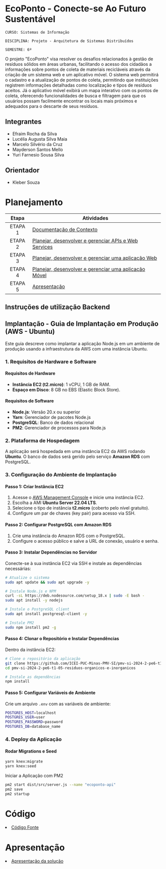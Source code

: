 # EcoPonto - Conecte-se Ao Futuro Sustentável

`CURSO: Sistemas de Informação`

`DISCIPLINA: Projeto - Arquitetura de Sistemas Distribuídos`

`SEMESTRE: 6º`

O projeto "EcoPonto" visa resolver os desafios relacionados à gestão de resíduos sólidos em áreas urbanas, facilitando o acesso dos cidadãos a informações sobre pontos de coleta de materiais recicláveis através da criação de um sistema web e um aplicativo móvel. O sistema web permitirá o cadastro e a atualização de pontos de coleta, permitindo que instituições registrem informações detalhadas como localização e tipos de resíduos aceitos. Já o aplicativo móvel exibirá um mapa interativo com os pontos de coleta, oferecendo funcionalidades de busca e filtragem para que os usuários possam facilmente encontrar os locais mais próximos e adequados para o descarte de seus resíduos.

## Integrantes

* Efraim Rocha da Silva
* Lucélia Augusta Silva Maia
* Marcelo Silvério da Cruz
* Mayderson Santos Mello
* Yuri Farnesio Sousa Silva

## Orientador

* Kleber Souza

# Planejamento

| Etapa         | Atividades |
|  :----:   | ----------- |
| ETAPA 1         |[Documentação de Contexto](docs/contexto.md) <br> |
| ETAPA 2         |[Planejar, desenvolver e gerenciar APIs e Web Services](docs/backend-apis.md) <br> |
| ETAPA 3         |[Planejar, desenvolver e gerenciar uma aplicação Web](docs/frontend-web.md) |
| ETAPA 4        |[Planejar, desenvolver e gerenciar uma aplicação Móvel](docs/frontend-mobile.md) <br>  |
| ETAPA 5         | [Apresentação](presentation/README.md) |

## Instruções de utilização Backend

## Implantação - Guia de Implantação em Produção (AWS - Ubuntu)

Este guia descreve como implantar a aplicação Node.js em um ambiente de produção usando a infraestrutura da AWS com uma instância Ubuntu.

### 1. Requisitos de Hardware e Software

#### Requisitos de Hardware

- **Instância EC2 (t2.micro)**: 1 vCPU, 1 GB de RAM.
- **Espaço em Disco**: 8 GB no EBS (Elastic Block Store).

#### Requisitos de Software

- **Node.js**: Versão 20.x ou superior
- **Yarn**: Gerenciador de pacotes Node.js
- **PostgreSQL**: Banco de dados relacional
- **PM2**: Gerenciador de processos para Node.js

### 2. Plataforma de Hospedagem

A aplicação será hospedada em uma instância EC2 da AWS rodando **Ubuntu**. O banco de dados será gerido pelo serviço **Amazon RDS** com PostgreSQL.

### 3. Configuração do Ambiente de Implantação

#### Passo 1: Criar Instância EC2

1. Acesse o [AWS Management Console](https://aws.amazon.com/console/) e inicie uma instância EC2.
2. Escolha a AMI **Ubuntu Server 22.04 LTS**.
3. Selecione o tipo de instância **t2.micro** (coberto pelo nível gratuito).
4. Configure um par de chaves (key pair) para acesso via SSH.

#### Passo 2: Configurar PostgreSQL com Amazon RDS

1. Crie uma instância do Amazon RDS com o PostgreSQL.
2. Configure o acesso público e salve a URL de conexão, usuário e senha.

#### Passo 3: Instalar Dependências no Servidor

Conecte-se à sua instância EC2 via SSH e instale as dependências necessárias:

```bash
# Atualize o sistema
sudo apt update && sudo apt upgrade -y

# Instale Node.js e NPM
curl -sL https://deb.nodesource.com/setup_18.x | sudo -E bash -
sudo apt install -y nodejs

# Instale o PostgreSQL client
sudo apt install postgresql-client -y

# Instale PM2
sudo npm install pm2 -g
```

#### Passo 4: Clonar o Repositório e Instalar Dependências

Dentro da instância EC2:

```bash
# Clone o repositório da aplicação
git clone https://github.com/ICEI-PUC-Minas-PMV-SI/pmv-si-2024-2-pe6-t1-05-residuos-organicos-e-inorganicos.git
cd pmv-si-2024-2-pe6-t1-05-residuos-organicos-e-inorganicos

# Instale as dependências
npm install
```

#### Passo 5: Configurar Variáveis de Ambiente

Crie um arquivo `.env` com as variáveis de ambiente:

```bash
POSTGRES_HOST=localhost
POSTGRES_USER=user
POSTGRES_PASSWORD=password
POSTGRES_DB=database_name
```

### 4. Deploy da Aplicação

#### Rodar Migrations e Seed

```bash
yarn knex:migrate
yarn knex:seed
```

Iniciar a Aplicação com PM2

```bash
pm2 start dist/src/server.js --name "ecoponto-api"
pm2 save
pm2 startup
```

# Código

<li><a href="src/README.md">Código Fonte</a></li>

# Apresentação

<li><a href="presentation/README.md">Apresentação da solução</a></li>
